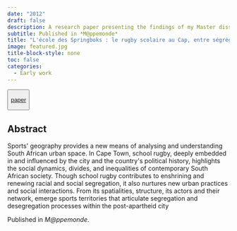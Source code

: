 ```yaml
---
date: "2012"
draft: false
description: A research paper presenting the findings of my Master dissertation on school rugby and urban segregation in post-apartheid Cape Town.
subtitle: Published in *M@ppemonde*
title: "L'école des Springboks : le rugby scolaire au Cap, entre ségrégation et déségrégation" 
image: featured.jpg
title-block-style: none
toc: false
categories: 
  - Early work
---
```


<button type="button" class="btn btn-outline-success">

<a href="http://mappemonde-archive.mgm.fr/num36/articles/art12404.html">paper</a>

</button>

## Abstract

Sports' geography provides a new means of analysing and understanding South African urban space. In Cape Town, school rugby, deeply embedded in and influenced by the city and the country's political history, highlights the social dynamics, divides, and inequalities of contemporary South African society. Though school rugby contributes to enshrining and renewing racial and social segregation, it also nurtures new urban practices and social interactions. From its spatialities, structure, its actors and their network, emerge sports territories that articulate segregation and desegregation processes within the post-apartheid city

Published in *M@ppemonde*.
